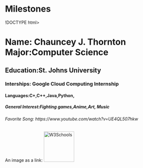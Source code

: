 # Milestones
!DOCTYPE html>
<html>
<head>
<style>
.myDiv {
  border: 5px outset red;
  background-color: lightblue;    
  text-align: center;
}
</style>
</head>
<body>

<h1>Name: Chauncey J. Thornton Major:Computer Science </h1>

<div class="Div">
  <h2>Education:St. Johns University </h2>
<h3>Interships: Google Cloud Computing Internship</h3>
<h4>Languages:C+,C++,Java,Python,</h4>
<h5>General Interest:Fighting games,Anime,Art, Music</h5>
<h6>Favorite Song: https://www.youtube.com/watch?v=UE4QL507hkw </h6>
<h7>


<p>
An image as a link: <a href="https://www.w3schools.com">
<img border="0" alt="W3Schools" src="logo_w3s.gif" width="100" height="100">
</a>
</p>

</body>
</html>
